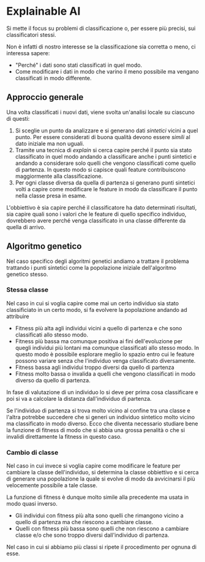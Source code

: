 # Explainable AI

Si mette il focus su problemi di classificazione
o, per essere più precisi, sui classificatori
stessi.

Non è infatti di nostro interesse se la
classificazione sia corretta o meno, ci
interessa sapere:

- "Perché" i dati sono stati classificati in
  quel modo.
- Come modificare i dati in modo che varino il
  meno possibile ma vengano classificati in
  modo differente.

## Approccio generale

Una volta classificati i nuovi dati, viene
svolta un'analisi locale su ciascuno di
questi:

1. Si sceglie un punto da analizzare e si
   generano dati _sintetici_ vicini a quel
   punto. Per essere considerati di buona
   qualità devono essere _simili_ al dato
   iniziale ma non uguali.
2. Tramite una tecnica di _explain_ si cerca
   capire perché il punto sia stato classificato
   in quel modo andando a classificare anche
   i punti sintetici e andando a considerare
   solo quelli che vengono classificati come
   quello di partenza. In questo modo si capisce
   quali feature contribuiscono maggiormente
   alla classificazione.
3. Per ogni classe diversa da quella di partenza
   si generano punti sintetici volti a capire
   come modificare le feature in modo da
   classificare il punto nella classe presa in
   esame.

L'obbiettivo è sia capire perché il
classificatore ha dato determinati risultati,
sia capire quali sono i valori che le feature
di quello specifico individuo, dovrebbero
avere perché venga classificato in una classe
differente da quella di arrivo.

## Algoritmo genetico

Nel caso specifico degli algoritmi genetici
andiamo a trattare il problema trattando i
punti sintetici come la popolazione iniziale
dell'algoritmo genetico stesso.

### Stessa classe

Nel caso in cui si voglia capire come mai un
certo individuo sia stato classificiato in un
certo modo, si fa evolvere la popolazione
andando ad attribuire

- Fitness più alta agli individui vicini a
  quello di partenza e che sono classificati
  allo stesso modo.
- Fitness più bassa ma comunque positiva ai
  fini dell'evoluzione per quegli individui
  più lontani ma comunque classificati allo
  stesso modo. In questo modo è possibile
  esplorare meglio lo spazio entro cui le
  feature possono variare senza che l'individuo
  venga classificato diversamente.
- Fitness bassa agli individui troppo diversi
  da quello di partenza
- Fitness molto bassa o invalida a quelli che
  vengono classificati in modo diverso da quello
  di partenza.

In fase di valutazione di un individuo lo si
deve per prima cosa classificare e poi si va
a calcolare la distanza dall'individuo di
partenza.

Se l'individuo di partenza si trova molto vicino
al confine tra una classe e l'altra potrebbe
succedere che si generi un individuo sintetico
molto vicino ma classificato in modo diverso.
Ecco che diventa necessario studiare bene la
funzione di fitness di modo che si abbia una
grossa penalità o che si invalidi direttamente
la fitness in questo caso.

### Cambio di classe

Nel caso in cui invece si voglia capire come
modificare le feature per cambiare la classe
dell'individuo, si determina la classe obbiettivo
e si cerca di generare una popolazione la quale
si evolve di modo da avvicinarsi il più
velocemente possibile a tale classe.

La funzione di fitness è dunque molto simile
alla precedente ma usata in modo quasi inverso.

- Gli individui con fitness più alta sono quelli
  che rimangono vicino a quello di partenza ma
  che riescono a cambiare classe.
- Quelli con fitness più bassa sono quelli che
  non riescono a cambiare classe e/o che sono
  troppo diversi dall'individuo di partenza.

Nel caso in cui si abbiamo più classi si ripete
il procedimento per ognuna di esse.
